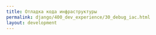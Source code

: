 ```yaml
---
title: Отладка кода инфраструктуры
permalink: django/400_dev_experience/30_debug_iac.html
layout: development
---
```

